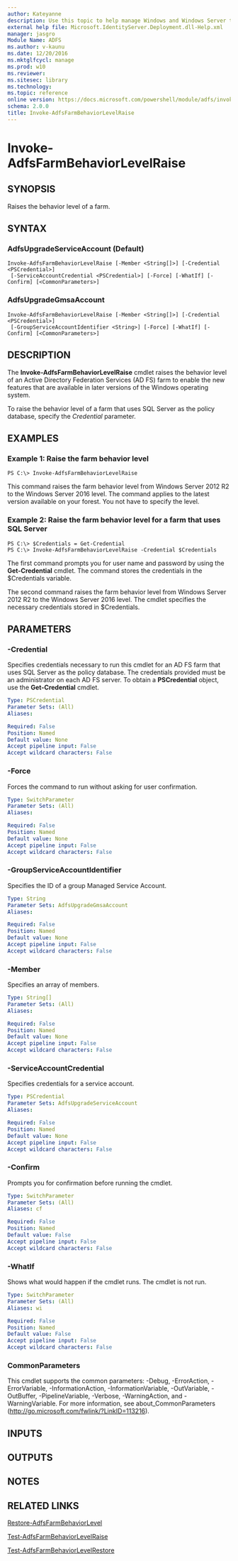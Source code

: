 ```yaml
---
author: Kateyanne
description: Use this topic to help manage Windows and Windows Server technologies with Windows PowerShell.
external help file: Microsoft.IdentityServer.Deployment.dll-Help.xml
manager: jasgro
Module Name: ADFS
ms.author: v-kaunu
ms.date: 12/20/2016
ms.mktglfcycl: manage
ms.prod: w10
ms.reviewer: 
ms.sitesec: library
ms.technology: 
ms.topic: reference
online version: https://docs.microsoft.com/powershell/module/adfs/invoke-adfsfarmbehaviorlevelraise?view=windowsserver2016-ps&wt.mc_id=ps-gethelp
schema: 2.0.0
title: Invoke-AdfsFarmBehaviorLevelRaise
---
```


# Invoke-AdfsFarmBehaviorLevelRaise

## SYNOPSIS
Raises the behavior level of a farm.

## SYNTAX

### AdfsUpgradeServiceAccount (Default)
```
Invoke-AdfsFarmBehaviorLevelRaise [-Member <String[]>] [-Credential <PSCredential>]
 [-ServiceAccountCredential <PSCredential>] [-Force] [-WhatIf] [-Confirm] [<CommonParameters>]
```

### AdfsUpgradeGmsaAccount
```
Invoke-AdfsFarmBehaviorLevelRaise [-Member <String[]>] [-Credential <PSCredential>]
 [-GroupServiceAccountIdentifier <String>] [-Force] [-WhatIf] [-Confirm] [<CommonParameters>]
```

## DESCRIPTION
The **Invoke-AdfsFarmBehaviorLevelRaise** cmdlet raises the behavior level of an Active Directory Federation Services (AD FS) farm to enable the new features that are available in later versions of the Windows operating system.

To raise the behavior level of a farm that uses SQL Server as the policy database, specify the *Credential* parameter.

## EXAMPLES

### Example 1: Raise the farm behavior level
```
PS C:\> Invoke-AdfsFarmBehaviorLevelRaise
```

This command raises the farm behavior level from Windows Server 2012 R2 to the Windows Server 2016 level.
The command applies to the latest version available on your forest.
You not have to specify the level.

### Example 2: Raise the farm behavior level for a farm that uses SQL Server
```
PS C:\> $Credentials = Get-Credential
PS C:\> Invoke-AdfsFarmBehaviorLevelRaise -Credential $Credentials
```

The first command prompts you for user name and password by using the **Get-Credential** cmdlet.
The command stores the credentials in the $Credentials variable.

The second command raises the farm behavior level from Windows Server 2012 R2 to the Windows Server 2016 level.
The cmdlet specifies the necessary credentials stored in $Credentials.

## PARAMETERS

### -Credential
Specifies credentials necessary to run this cmdlet for an AD FS farm that uses SQL Server as the policy database.
The credentials provided must be an administrator on each AD FS server.
To obtain a **PSCredential** object, use the **Get-Credential** cmdlet.

```yaml
Type: PSCredential
Parameter Sets: (All)
Aliases: 

Required: False
Position: Named
Default value: None
Accept pipeline input: False
Accept wildcard characters: False
```

### -Force
Forces the command to run without asking for user confirmation.

```yaml
Type: SwitchParameter
Parameter Sets: (All)
Aliases: 

Required: False
Position: Named
Default value: None
Accept pipeline input: False
Accept wildcard characters: False
```

### -GroupServiceAccountIdentifier
Specifies the ID of a group Managed Service Account.

```yaml
Type: String
Parameter Sets: AdfsUpgradeGmsaAccount
Aliases: 

Required: False
Position: Named
Default value: None
Accept pipeline input: False
Accept wildcard characters: False
```

### -Member
Specifies an array of members.

```yaml
Type: String[]
Parameter Sets: (All)
Aliases: 

Required: False
Position: Named
Default value: None
Accept pipeline input: False
Accept wildcard characters: False
```

### -ServiceAccountCredential
Specifies credentials for a service account.

```yaml
Type: PSCredential
Parameter Sets: AdfsUpgradeServiceAccount
Aliases: 

Required: False
Position: Named
Default value: None
Accept pipeline input: False
Accept wildcard characters: False
```

### -Confirm
Prompts you for confirmation before running the cmdlet.

```yaml
Type: SwitchParameter
Parameter Sets: (All)
Aliases: cf

Required: False
Position: Named
Default value: False
Accept pipeline input: False
Accept wildcard characters: False
```

### -WhatIf
Shows what would happen if the cmdlet runs.
The cmdlet is not run.

```yaml
Type: SwitchParameter
Parameter Sets: (All)
Aliases: wi

Required: False
Position: Named
Default value: False
Accept pipeline input: False
Accept wildcard characters: False
```

### CommonParameters
This cmdlet supports the common parameters: -Debug, -ErrorAction, -ErrorVariable, -InformationAction, -InformationVariable, -OutVariable, -OutBuffer, -PipelineVariable, -Verbose, -WarningAction, and -WarningVariable. For more information, see about_CommonParameters (http://go.microsoft.com/fwlink/?LinkID=113216).

## INPUTS

## OUTPUTS

## NOTES

## RELATED LINKS

[Restore-AdfsFarmBehaviorLevel](./Restore-AdfsFarmBehaviorLevel.md)

[Test-AdfsFarmBehaviorLevelRaise](./Test-AdfsFarmBehaviorLevelRaise.md)

[Test-AdfsFarmBehaviorLevelRestore](./Test-AdfsFarmBehaviorLevelRestore.md)

